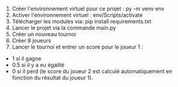 1. Créer l'environnement virtuel pour ce projet : py -m venv env
2. Activer l'environnement virtuel : env/Scripts/activate
3. Télécharger les modules via: pip install requirements.txt  
4. Lancer le projet via la commande main.py
5. Créer un nouveau tournoi
6. Créer 8 joueurs
7. Lancer le tournoi et entrer un score pour le joueur 1 :
- 1 si il gagne
- 0.5 si il y a eu égalité
- 0 si il perd
(le score du joueur 2 est calculé automatiquement en fonction du résultat du joueur 1).

